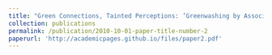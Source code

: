 ```yaml
---
title: "Green Connections, Tainted Perceptions: ’Greenwashing by Association’ of Interlocking Directorates"
collection: publications
permalink: /publication/2010-10-01-paper-title-number-2
paperurl: 'http://academicpages.github.io/files/paper2.pdf'
---
```

